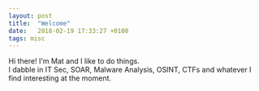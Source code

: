 ```yaml
---
layout: post
title:  "Welcome"
date:   2018-02-19 17:33:27 +0100
tags: misc
---
```

Hi there! I'm Mat and I like to do things.  
I dabble in IT Sec, SOAR, Malware Analysis, OSINT, CTFs and whatever I find interesting at the moment.  